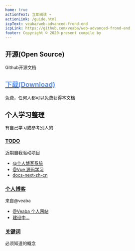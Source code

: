 ```yaml
---
home: true
actionText: 立即阅读 →
actionLink: /guide.html
icpText: veaba/web-advanced-frond-end
icpLink: https://github.com/veaba/web-advanced-frond-end
footer: Copyright © 2020-present compile by 
---
```


<div style="text-align: center">
</div>

<div class="features">
  <div class="feature">
    <h2>开源(Open Source)</h2>
    <p>Github开源文档</p>
  </div>
  <div class="feature">
    <a href="javascript:alert('稍后')"><h2 style="color: cornflowerblue">下载(Download)</h2></a>
    <p>免费，任何人都可以免费获得本文档</p>
  </div>
  <div class="feature">
    <h2>个人学习整理</h2>
    <p>有自己学习或参考别人的</p>
  </div>
</div>

<div style="text-align: center">
</div>

<div class="features">
  <div class="feature">
    <a href="#"> <h3>TODO</h3></a>
    <p>近期自我驱动项目</p>
    <ul>
       <li>
            <a  target="_blank" href="#">@个人博客系统</a>
       </li>
        <li>
            <a  target="_blank" href="#">@Vue 源码学习</a>
        </li>
        <li>
            <a  target="_blank" href="https://github.com/vuejs/docs-next-zh-cn">docs-next-zh-cn</a>
        </li>
    </ul>
  </div>
  <div class="feature">
   <a href="/zh/traditional-chinese-medicine-TCM-treatment-7th-version.html"> <h3>个人博客</h3></a>
    <p>来自@veaba</p>
    <ul>
         <li>
            <a target="_blank" href="">@Veaba 个人网站</a>
         </li>
         <li>
            <a target="_blank"  href="">建设中...</a>
         </li>
    </ul>
  </div>
  <div class="feature">
    <a href="/keyword/"><h3>关键词</h3></a>
    <p>必须知道的概念</p>
  </div>
</div>
